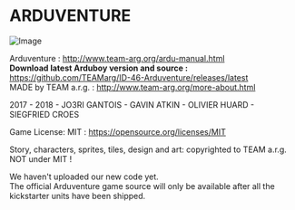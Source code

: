 # ARDUVENTURE

![Image](http://www.team-arg.org/masterfiles/team-arg-ardu/images/banner-ID-46.png)

Arduventure : http://www.team-arg.org/ardu-manual.html  
**Download latest Arduboy version and source :** https://github.com/TEAMarg/ID-46-Arduventure/releases/latest  
MADE by TEAM a.r.g. : http://www.team-arg.org/more-about.html

2017 - 2018 - JO3RI GANTOIS - GAVIN ATKIN - OLIVIER HUARD - SIEGFRIED CROES 

Game License: MIT : https://opensource.org/licenses/MIT

Story, characters, sprites, tiles, design and art: copyrighted to TEAM a.r.g. NOT under MIT !

We haven't uploaded our new code yet.  
The official Arduventure game source will only be available after all the kickstarter units have been shipped.
